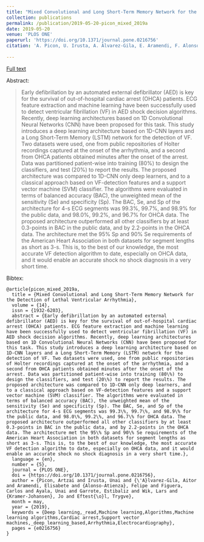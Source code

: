 ```yaml
---
title: "Mixed Convolutional and Long Short-Term Memory Network for the Detection of Lethal Ventricular Arrhythmia"
collection: publications
permalink: /publication/2019-05-20-picon_mixed_2019a
date: 2019-05-20
venue: 'PLOS ONE'
paperurl: 'https://doi.org/10.1371/journal.pone.0216756'
citation: 'A. Picon, U. Irusta, A. Álvarez-Gila, E. Aramendi, F. Alonso-Atienza, C. Figuera, U. Ayala, E. Garrote, L. Wik, J. Kramer-Johansen, and T. Eftestøl, “Mixed convolutional and long short-term memory network for the detection of lethal ventricular arrhythmia,” PLOS ONE, vol. 14, no. 5, p. e0216756, May 2019.'
           
---
```


<a href='https://doi.org/10.1371/journal.pone.0216756'>Full text</a>

Abstract: 

> Early defibrillation by an automated external defibrillator (AED) is key for the survival of out-of-hospital cardiac arrest (OHCA) patients. ECG feature extraction and machine learning have been successfully used to detect ventricular fibrillation (VF) in AED shock decision algorithms. Recently, deep learning architectures based on 1D Convolutional Neural Networks (CNN) have been proposed for this task. This study introduces a deep learning architecture based on 1D-CNN layers and a Long Short-Term Memory (LSTM) network for the detection of VF. Two datasets were used, one from public repositories of Holter recordings captured at the onset of the arrhythmia, and a second from OHCA patients obtained minutes after the onset of the arrest. Data was partitioned patient-wise into training (80\%) to design the classifiers, and test (20\%) to report the results. The proposed architecture was compared to 1D-CNN only deep learners, and to a classical approach based on VF-detection features and a support vector machine (SVM) classifier. The algorithms were evaluated in terms of balanced accuracy (BAC), the unweighted mean of the sensitivity (Se) and specificity (Sp). The BAC, Se, and Sp of the architecture for 4-s ECG segments was 99.3\%, 99.7\%, and 98.9\% for the public data, and 98.0\%, 99.2\%, and 96.7\% for OHCA data. The proposed architecture outperformed all other classifiers by at least 0.3-points in BAC in the public data, and by 2.2-points in the OHCA data. The architecture met the 95\% Sp and 90\% Se requirements of the American Heart Association in both datasets for segment lengths as short as 3-s. This is, to the best of our knowledge, the most accurate VF detection algorithm to date, especially on OHCA data, and it would enable an accurate shock no shock diagnosis in a very short time. 

Bibtex:

```
@article{picon_mixed_2019a,
  title = {Mixed Convolutional and Long Short-Term Memory Network for the Detection of Lethal Ventricular Arrhythmia},
  volume = {14},
  issn = {1932-6203},
  abstract = {Early defibrillation by an automated external defibrillator (AED) is key for the survival of out-of-hospital cardiac arrest (OHCA) patients. ECG feature extraction and machine learning have been successfully used to detect ventricular fibrillation (VF) in AED shock decision algorithms. Recently, deep learning architectures based on 1D Convolutional Neural Networks (CNN) have been proposed for this task. This study introduces a deep learning architecture based on 1D-CNN layers and a Long Short-Term Memory (LSTM) network for the detection of VF. Two datasets were used, one from public repositories of Holter recordings captured at the onset of the arrhythmia, and a second from OHCA patients obtained minutes after the onset of the arrest. Data was partitioned patient-wise into training (80\%) to design the classifiers, and test (20\%) to report the results. The proposed architecture was compared to 1D-CNN only deep learners, and to a classical approach based on VF-detection features and a support vector machine (SVM) classifier. The algorithms were evaluated in terms of balanced accuracy (BAC), the unweighted mean of the sensitivity (Se) and specificity (Sp). The BAC, Se, and Sp of the architecture for 4-s ECG segments was 99.3\%, 99.7\%, and 98.9\% for the public data, and 98.0\%, 99.2\%, and 96.7\% for OHCA data. The proposed architecture outperformed all other classifiers by at least 0.3-points in BAC in the public data, and by 2.2-points in the OHCA data. The architecture met the 95\% Sp and 90\% Se requirements of the American Heart Association in both datasets for segment lengths as short as 3-s. This is, to the best of our knowledge, the most accurate VF detection algorithm to date, especially on OHCA data, and it would enable an accurate shock no shock diagnosis in a very short time.},
  language = {en},
  number = {5},
  journal = {PLOS ONE},
  doi = {https://doi.org/10.1371/journal.pone.0216756},
  author = {Picon, Artzai and Irusta, Unai and {\'A}lvarez-Gila, Aitor and Aramendi, Elisabete and {Alonso-Atienza}, Felipe and Figuera, Carlos and Ayala, Unai and Garrote, Estibaliz and Wik, Lars and {Kramer-Johansen}, Jo and Eftest{\o}l, Trygve},
  month = may,
  year = {2019},
  keywords = {Deep learning,_read,Machine learning,Algorithms,Machine learning algorithms,Cardiac arrest,Support vector machines,_deep_learning_based,Arrhythmia,Electrocardiography},
  pages = {e0216756}
}
```